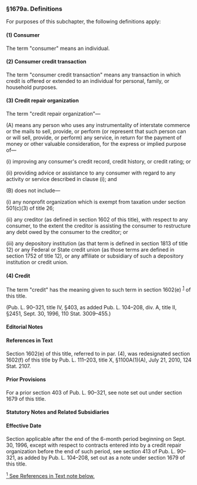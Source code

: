 ### §1679a. Definitions ###

For purposes of this subchapter, the following definitions apply:

#### (1) Consumer ####

The term "consumer" means an individual.

#### (2) Consumer credit transaction ####

The term "consumer credit transaction" means any transaction in which credit is offered or extended to an individual for personal, family, or household purposes.

#### (3) Credit repair organization ####

The term "credit repair organization"—

(A) means any person who uses any instrumentality of interstate commerce or the mails to sell, provide, or perform (or represent that such person can or will sell, provide, or perform) any service, in return for the payment of money or other valuable consideration, for the express or implied purpose of—

(i) improving any consumer's credit record, credit history, or credit rating; or

(ii) providing advice or assistance to any consumer with regard to any activity or service described in clause (i); and

(B) does not include—

(i) any nonprofit organization which is exempt from taxation under section 501(c)(3) of title 26;

(ii) any creditor (as defined in section 1602 of this title), with respect to any consumer, to the extent the creditor is assisting the consumer to restructure any debt owed by the consumer to the creditor; or

(iii) any depository institution (as that term is defined in section 1813 of title 12) or any Federal or State credit union (as those terms are defined in section 1752 of title 12), or any affiliate or subsidiary of such a depository institution or credit union.

#### (4) Credit ####

The term "credit" has the meaning given to such term in section 1602(e) <sup><a href="#1679a_1_target" name="1679a_1">1</a></sup> of this title.

(Pub. L. 90–321, title IV, §403, as added Pub. L. 104–208, div. A, title II, §2451, Sept. 30, 1996, 110 Stat. 3009–455.)

#### **Editorial Notes** ####

#### References in Text ####

Section 1602(e) of this title, referred to in par. (4), was redesignated section 1602(f) of this title by Pub. L. 111–203, title X, §1100A(1)(A), July 21, 2010, 124 Stat. 2107.

#### Prior Provisions ####

For a prior section 403 of Pub. L. 90–321, see note set out under section 1679 of this title.

#### **Statutory Notes and Related Subsidiaries** ####

#### Effective Date ####

Section applicable after the end of the 6-month period beginning on Sept. 30, 1996, except with respect to contracts entered into by a credit repair organization before the end of such period, see section 413 of Pub. L. 90–321, as added by Pub. L. 104–208, set out as a note under section 1679 of this title.

[<sup>1</sup> See References in Text note below.](#1679a_1)